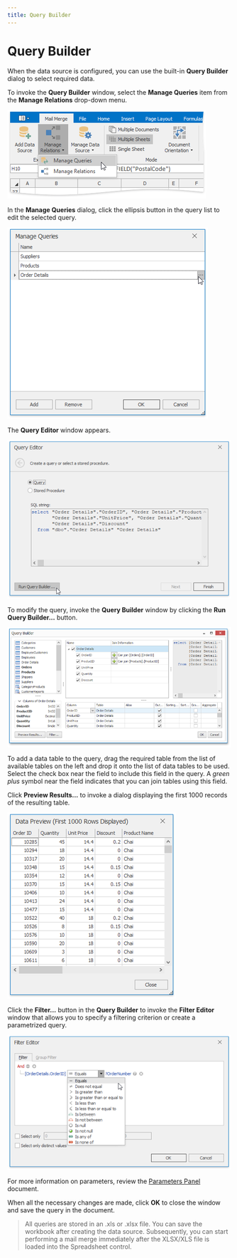 ```yaml
---
title: Query Builder
---
```

# Query Builder
When the data source is configured, you can use the built-in **Query Builder** dialog to select required data.

To invoke the **Query Builder** window, select the **Manage Queries** item from the **Manage Relations** drop-down menu.

![SpreadsheetControl_MailMerge_ ManageQueries](../../../images/Img25605.png)

In the **Manage Queries** dialog, click the ellipsis button in the query list to edit the selected query.

![SpreadsheetControl_MailMerge_ ManageQueriesWindow-OrderDetails](../../../images/Img25606.png)

The **Query Editor** window appears.

![SpreadsheetControl_MailMerge_ParametersQueryEditor01](../../../images/Img25263.png)

To modify the query, invoke the **Query Builder** window by clicking the **Run Query Builder...** button.

![SpreadsheetControl_MailMerge_QueryDesignerWindow-OrderDetails](../../../images/Img25610.png)

To add a data table to the query, drag the required table from the list of available tables on the left and drop it onto the list of data tables to be used. Select the check box near the field to include this field in the query. A _green plus_ symbol near the field indicates that you can join tables using this field.

Click **Preview Results...** to invoke a dialog displaying the first 1000 records of the resulting table.

![SpreadsheetControl_MailMerge_DataPreview-OrderDetails](../../../images/Img25619.png)

Click the **Filter...** button in the **Query Builder** to invoke the **Filter Editor** window that allows you to specify a filtering criterion or create a parametrized query.

![SpreadsheetControl_MailMerge_FilterEditor-Condition](../../../images/Img25623.png)

For more information on parameters, review the [Parameters Panel](../../../../interface-elements-for-desktop/articles/spreadsheet/mail-merge/parameters-panel.md) document.

When all the necessary changes are made, click **OK** to close the window and save the query in the document.

> All queries are stored in an .xls or .xlsx file. You can save the workbook after creating the data source. Subsequently, you can start performing a mail merge immediately after the XLSX/XLS file is loaded into the Spreadsheet control.